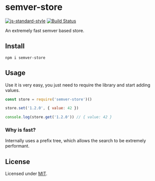 # semver-store

[![js-standard-style](https://img.shields.io/badge/code%20style-standard-brightgreen.svg?style=flat)](http://standardjs.com/)  [![Build Status](https://travis-ci.org/delvedor/semver-store.svg?branch=master)](https://travis-ci.org/delvedor/semver-store)

An extremely fast semver based store.

## Install
```
npm i semver-store
```
## Usage
Use it is very easy, you just need to require the library and start adding values.
```js
const store = require('semver-store')()

store.set('1.2.0', { value: 42 })

console.log(store.get('1.2.0')) // { value: 42 }
```

### Why is fast?
Internally uses a prefix tree, which allows the search to be extremely performant.

## License

Licensed under [MIT](./LICENSE).
